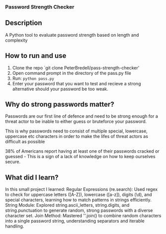 ### Password Strength Checker

## Description
A Python tool to evaluate password strength based on length and complexity

## How to run and use
1. Clone the repo `git clone PeterBredell/pass-strength-checker'
2. Open command prompt in the directory of the pass.py file
3. Run: `python pass.py`
4. Enter your password that you want to test and recieve a strong alternative should your password be too weak.

## Why do strong passwords matter?
Passwords are our first line of defence and need to be strong enough for a threat actor to be inable to either guess or bruteforce your password.

This is why passwords need to consist of multiple special, lowercase, uppercase etc characters in order to make the lifes of threat actors as difficult as possible

38% of Americans report having at least one of their passwords cracked or guessed - This is a sign of a lack of knowledge on how to keep ourselves secure.

## What did I learn?

In this small project I learned:
Regular Expressions (re.search): Used regex to check for uppercase letters ([A-Z]), lowercase ([a-z]), digits (\d), and special characters, learning how to match patterns in strings efficiently.
String Module: Explored string.ascii_letters, string.digits, and string.punctuation to generate random, strong passwords with a diverse character set.
Join Method: Mastered ''.join() to combine random characters into a single password string, understanding separators and iterable handling.
